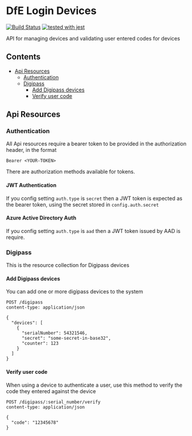 # DfE Login Devices
[![Build Status](https://travis-ci.org/DFE-Digital/login.dfe.devices.svg?branch=master)](https://travis-ci.org/DFE-Digital/login.dfe.devices)
[![tested with jest](https://img.shields.io/badge/tested_with-jest-99424f.svg)](https://github.com/facebook/jest)

API for managing devices and validating user entered codes for devices

## Contents
- [Api Resources](#Api-Resources)
  - [Authentication](#Authentication)
  - [Digipass](#Digipass)
    - [Add Digipass devices](#Add-Digipass-devices)
    - [Verify user code](#Verify-user-code)
    
## Api Resources

### Authentication

All Api resources require a bearer token to be provided in the authorization header, in the format

```
Bearer <YOUR-TOKEN>
```

There are authorization methods available for tokens.

#### JWT Authentication

If you config setting `auth.type` is `secret` then a JWT token is expected as the bearer token, using the secret stored in `config.auth.secret`

#### Azure Active Directory Auth

If you config setting `auth.type` is `aad` then a JWT token issued by AAD is require.


###  Digipass

This is the resource collection for Digipass devices

#### Add Digipass devices

You can add one or more digipass devices to the system

```
POST /digipass
content-type: application/json
 
{
  "devices": [
    {
      "serialNumber": 54321546,
      "secret": "some-secret-in-base32",
      "counter": 123
    }
  ]
}
```

#### Verify user code

When using a device to authenticate a user, use this method to verify the code they entered against the device

```
POST /digipass/:serial_number/verify
content-type: application/json
 
{
  "code": "12345678"
}
```